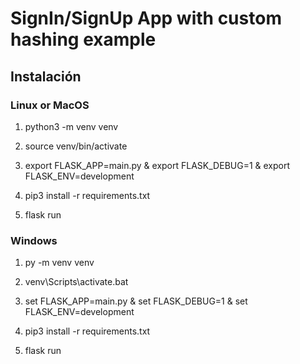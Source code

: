 # SignIn/SignUp App with custom hashing example

## Instalación

### Linux or MacOS

1. python3 -m venv venv
   
2. source venv/bin/activate
   
3. export FLASK_APP=main.py &
   export FLASK_DEBUG=1 &
   export FLASK_ENV=development
   
4. pip3 install -r requirements.txt

5. flask run

### Windows
1. py -m venv venv 

2. venv\Scripts\activate.bat

3. set FLASK_APP=main.py &
   set FLASK_DEBUG=1 &
   set FLASK_ENV=development
   
4. pip3 install -r requirements.txt

5. flask run
